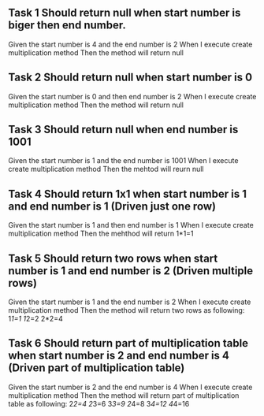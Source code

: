 ## Task 1 Should return null when start number is biger then end number.

Given the start number is 4 and the end number is 2
When I execute create multiplication method
Then the method will return null

## Task 2 Should return null when start number is 0

Given the start number is 0 and then end number is 2
When I execute create multiplication method
Then the method will return null

## Task 3 Should return null when end number is 1001

Given the start number is 1 and the end number is 1001
When I execute create multiplication method
Then the mehtod will reurn null


## Task 4 Should return 1x1 when start number is 1 and end number is 1 (Driven just one row)

Given the start number is 1 and then end number is 1
When I execute create multiplication method
Then the mehthod will return 1*1=1

## Task 5 Should return two rows when start number is 1 and end number is 2 (Driven multiple rows)

Given the start number is 1 and the end number is 2
When I execute create multiplication method
Then the method will return two rows as following:
1*1=1
1*2=2 2*2=4

## Task 6 Should return part of multiplication table when start number is 2 and end number is 4 (Driven part of multiplication table)

Given the start number is 2 and the end number is 4
When I execute create multiplication method
Then the method will return part of multiplication table as following:
2*2=4 
2*3=6 3*3=9
2*4=8 3*4=12 4*4=16
